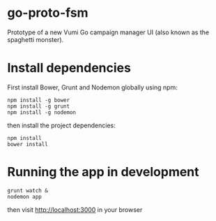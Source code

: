 go-proto-fsm
============

Prototype of a new Vumi Go campaign manager UI (also known as the spaghetti monster).

# Install dependencies

First install Bower, Grunt and Nodemon globally using npm:

    npm install -g bower
    npm install -g grunt
    npm install -g nodemon

then install the project dependencies:

    npm install
    bower install

# Running the app in development

    grunt watch &
    nodemon app

then visit [http://localhost:3000](http://localhost:3000) in your browser
